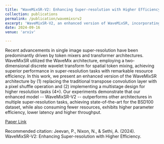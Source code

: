 ```yaml
---
title: "WaveMixSR-V2: Enhancing Super-resolution with Higher Efficiency"
collection: publications
permalink: /publication/wavemixsrv2
excerpt: 'WaveMixSR-V2, an enhanced version of WaveMixSR, incorporating pixel shuffle and a multistage design, achieving state-of-the-art super-resolution performance on the BSD100 dataset with improved resource efficiency, lower latency, and higher throughput.'
date: 2024-09-16
venue: 'arxiv'

---
```

Recent advancements in single image super-resolution have been predominantly driven by token mixers and transformer architectures. WaveMixSR utilized the WaveMix architecture, employing a two-dimensional discrete wavelet transform for spatial token mixing, achieving superior performance in super-resolution tasks with remarkable resource efficiency. In this work, we present an enhanced version of the WaveMixSR architecture by (1) replacing the traditional transpose convolution layer with a pixel shuffle operation and (2) implementing a multistage design for higher resolution tasks (4×). Our experiments demonstrate that our enhanced model -- WaveMixSR-V2 -- outperforms other architectures in multiple super-resolution tasks, achieving state-of-the-art for the BSD100 dataset, while also consuming fewer resources, exhibits higher parameter efficiency, lower latency and higher throughput. 


[Paper Link](https://arxiv.org/abs/2409.10582)

Recommended citation: Jeevan, P., Nixon, N., & Sethi, A. (2024). WaveMixSR-V2: Enhancing Super-resolution with Higher Efficiency.